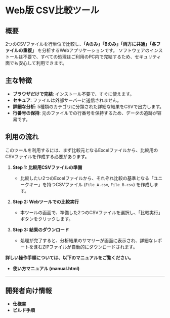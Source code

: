 # Web版 CSV比較ツール

## 概要

2つのCSVファイルを行単位で比較し、**「Aのみ」「Bのみ」「両方に共通」「各ファイルの重複」** を分析するWebアプリケーションです。
ソフトウェアのインストールは不要で、すべての処理はご利用のPC内で完結するため、セキュリティ面でも安心して利用できます。

## 主な特徴

- **ブラウザだけで完結**: インストール不要で、すぐに使えます。
- **セキュア**: ファイルは外部サーバーに送信されません。
- **詳細な分析**: 5種類のカテゴリに分類された詳細な結果をCSVで出力します。
- **行番号の保持**: 元のファイルでの行番号を保持するため、データの追跡が容易です。

## 利用の流れ

このツールを利用するには、まず比較元となるExcelファイルから、比較用のCSVファイルを作成する必要があります。

1.  **Step 1: 比較用CSVファイルの準備**
    - 比較したい2つのExcelファイルから、それぞれ比較の基準となる「ユニークキー」を持つCSVファイル (`File_A.csv`, `File_B.csv`) を作成します。

2.  **Step 2: Webツールでの比較実行**
    - 本ツールの画面で、準備した2つのCSVファイルを選択し、「比較実行」ボタンをクリックします。

3.  **Step 3: 結果のダウンロード**
    - 処理が完了すると、分析結果のサマリーが画面に表示され、詳細なレポートを含むZIPファイルが自動的にダウンロードされます。

**詳しい操作手順については、以下のマニュアルをご覧ください。**

- **使い方マニュアル (manual.html)**

---

## 開発者向け情報

- **仕様書**
- **ビルド手順**